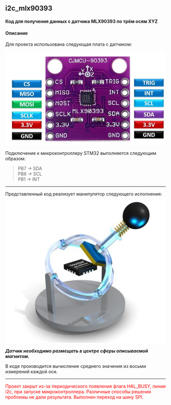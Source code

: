 ## i2c_mlx90393
#### Код для получения данных с датчика MLX90393 по трём осям XYZ

#### Описание
Для проекта использована следующая плата с датчиком:

<p align="center">
    <img src="git_image/image2.png" style="height: 306; width: 525; object-fit: contain">
</p>

Подключение к микроконтроллеру STM32 выполняется следующим образом:

>PB7 -> SDA  
>PB6 -> SCL  
>PB1 -> INT
___
Представленный код реализует манипулятор следующего исполнения:  
<p align="center">
    <img src="git_image/image1.png" style="height: 450; width: 500; object-fit: contain">
</p>  

***Датчик необходимо размещать в центре сферы описываемой магнитом.***  

В коде производится вычисление среднего значения из восьми измерений каждой оси.

---
<span style="color:red">Проект закрыт из-за периодического появления флага HAL_BUSY, линии i2c, при запуске микроконтроллера. Различные способы решения проблемы не дали результата. Выполнен переход на шину SPI.</span>